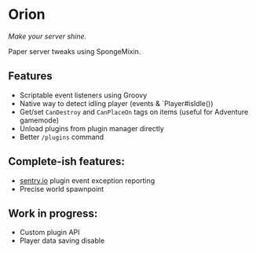 # Orion

_Make your server shine._

Paper server tweaks using SpongeMixin.

## Features
- Scriptable event listeners using Groovy
- Native way to detect idling player (events & `Player#isIdle())
- Get/set `CanDestroy` and `CanPlaceOn` tags on items (useful for Adventure gamemode) 
- Unload plugins from plugin manager directly
- Better `/plugins` command

## Complete-ish features:
- [sentry.io](https://sentry.io) plugin event exception reporting
- Precise world spawnpoint

## Work in progress:
- Custom plugin API
- Player data saving disable
